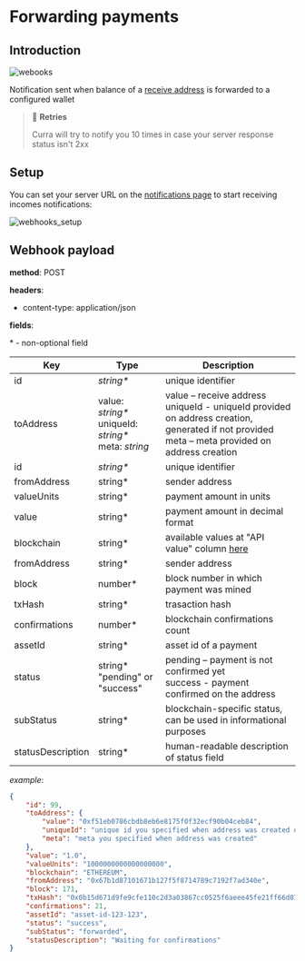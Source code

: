 # Forwarding payments

## Introduction

![webooks](/images/forwarding_notifications.png)

Notification sent when balance of a [receive address](/features/receive_addresses/index.md) is forwarded to a configured wallet

> 🔄 **Retries**
> 
> Curra will try to notify you 10 times in case your server response status isn't 2xx

## Setup

You can set your server URL on the <a href="https://app.curra.io/notifications" target="_blank">notifications page</a> to start receiving incomes notifications:

![webhooks_setup](/images/webhooks_setup_forwarding.png)

## Webhook payload

**method**: POST

**headers**:

-   content-type: application/json

**fields**:

\* - non-optional field

<table>
<thead>
<tr>
<th>Key</th>
<th>Type</th>
<th>Description</th>
</tr>
</thead>
<tbody>

<tr>
<td>id</td>
<td><i>string*</i></td>
<td>unique identifier</td>
</tr>
<tr>
<td>toAddress</td>
<td>
value: <i>string*</i><br/>
uniqueId: <i>string*</i><br/>
meta: <i>string</i><br/>
</td>
<td>
value – receive address<br/>
uniqueId - uniqueId provided on address creation, generated if not provided<br/>
meta – meta provided on address creation
</td>
</tr>

<tr>
<td>id</td>
<td><i>string*</i></td>
<td>unique identifier</td>
</tr>

<tr>
<td>fromAddress</td>
<td>
string*
</td>
<td>
sender address
</td>
</tr>

<tr>
<td>valueUnits</td>
<td>
string*
</td>
<td>
payment amount in units
</td>
</tr>

<tr>
<td>value</td>
<td>
string*
</td>
<td>
payment amount in decimal format
</td>
</tr>

<tr>
<td>blockchain</td>
<td>
string*
</td>
<td>
available values at "API value" column <a href="/curraprotocol">here<a/>
</td>
</tr>

<tr>
<td>fromAddress</td>
<td>
string*
</td>
<td>
sender address
</td>
</tr>

<tr>
<td>block</td>
<td>
number*
</td>
<td>
block number in which payment was mined
</td>
</tr>

<tr>
<td>txHash</td>
<td>
string*
</td>
<td>
trasaction hash
</td>
</tr>

<tr>
<td>confirmations</td>
<td>
number*
</td>
<td>
blockchain confirmations count
</td>
</tr>

<tr>
<td>assetId</td>
<td>
string*
</td>
<td>
asset id of a payment 
</td>
</tr>

<tr>
<td>status</td>
<td>
string*<br/>"pending" or "success"
</td>
<td>
pending – payment is not confirmed yet <br/>
success - payment confirmed on the address
</td>
</tr>

<tr>
<td>subStatus</td>
<td>
string*
</td>
<td>
blockchain-specific status, can be used in informational purposes  
</td>
</tr>

<tr>
<td>statusDescription</td>
<td>
string*
</td>
<td>
human-readable description of status field
</td>
</tr>
</tbody>
</table>

*example*:

```json
{
	"id": 99,
	"toAddress": {
		"value": "0xf51eb0786cbdb8eb6e8175f0f32ecf90b04ceb84",
		"uniqueId": "unique id you specified when address was created or default one",
		"meta": "meta you specified when address was created"
	},
	"value": "1.0",
	"valueUnits": "1000000000000000000",
	"blockchain": "ETHEREUM",
	"fromAddress": "0x67b1d87101671b127f5f8714789c7192f7ad340e",
	"block": 171,
	"txHash": "0x0b15d671d9fe9cfe110c2d3a03867cc0525f6aeee45fe21ff66d07e0fd38ef46",
	"confirmations": 21,
	"assetId": "asset-id-123-123",
	"status": "success",
	"subStatus": "forwarded",
	"statusDescription": "Waiting for confirmations"
}
```
